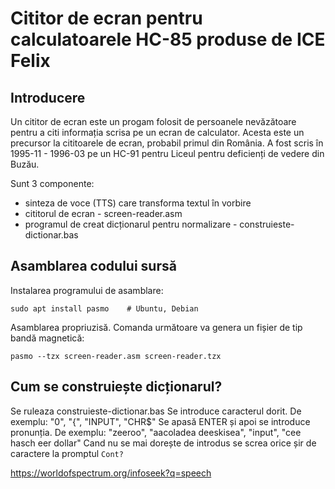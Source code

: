 # Cititor de ecran pentru calculatoarele HC-85 produse de ICE Felix
## Introducere
Un cititor de ecran este un progam folosit de persoanele nevăzătoare pentru a citi informația scrisa pe un ecran de calculator.
Acesta este un precursor la cititoarele de ecran, probabil primul din România.
A fost scris în 1995-11 - 1996-03 pe un HC-91 pentru Liceul pentru deficienți de vedere din Buzău.

Sunt 3 componente:
- sinteza de voce (TTS) care transforma textul în vorbire
- cititorul de ecran - screen-reader.asm
- programul de creat dicționarul pentru normalizare - construieste-dictionar.bas

## Asamblarea codului sursă
Instalarea programului de asamblare:
```
sudo apt install pasmo    # Ubuntu, Debian
```

Asamblarea propriuzisă. Comanda următoare va genera un fișier de tip bandă magnetică:
```
pasmo --tzx screen-reader.asm screen-reader.tzx
```

## Cum se construiește dicționarul?
Se ruleaza construieste-dictionar.bas
Se introduce caracterul dorit. De exemplu: "0", "{", "INPUT", "CHR$"
Se apasă ENTER și apoi se introduce pronunția. De exemplu: "zeeroo", "aacoladea deeskisea", "input", "cee hasch eer dollar"
Cand nu se mai dorește de introdus se screa orice șir de caractere la promptul `Cont?`

https://worldofspectrum.org/infoseek?q=speech
